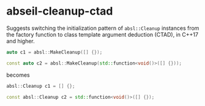 # abseil-cleanup-ctad

Suggests switching the initialization pattern of `absl::Cleanup`
instances from the factory function to class template argument deduction
(CTAD), in C++17 and higher.

```c++
auto c1 = absl::MakeCleanup([] {});

const auto c2 = absl::MakeCleanup(std::function<void()>([] {}));
```

becomes

```c++
absl::Cleanup c1 = [] {};

const absl::Cleanup c2 = std::function<void()>([] {});
```
